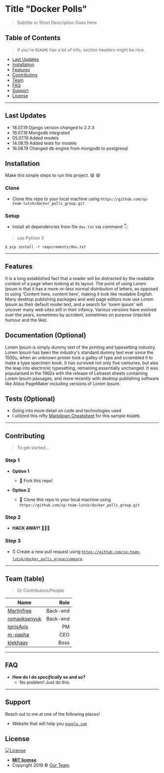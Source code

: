 # Title "Docker Polls"

> Subtitle or Short Description Goes Here

## Table of Contents

> If you're `README` has a lot of info, section headers might be nice.

- [Last Updates](#last-updates)
- [Installation](#installation)
- [Features](#features)
- [Contributing](#contributing)
- [Team](#team)
- [FAQ](#faq)
- [Support](#support)
- [License](#license)

---

## Last Updates

- 18.07.19 Django version changed to 2.2.3
- 19.07.19 Mongodb integrated
- 05.07.19 Added models 
- 14.08.19 Added tests for models
- 16.08.19 Changed db engine from mongodb to postgresql

## Installation

Make this simple steps to run this project. :smile: 😄

### Clone

- Clone this repo to your local machine using `https://github.com/sp-team-lutsk/docker_polls_group.git`

### Setup

- Install all dependencies from file `dev.txt` via command :point_down::

> use Python 3

```shell
$ pip install -r requirements/dev.txt
```
---

## Features
It is a long established fact that a reader will be distracted by the readable content of a page when looking at its layout. The point of using Lorem Ipsum is that it has a more-or-less normal distribution of letters, as opposed to using 'Content here, content here', making it look like readable English. Many desktop publishing packages and web page editors now use Lorem Ipsum as their default model text, and a search for 'lorem ipsum' will uncover many web sites still in their infancy. Various versions have evolved over the years, sometimes by accident, sometimes on purpose (injected humour and the like).

## Documentation (Optional)
Lorem Ipsum is simply dummy text of the printing and typesetting industry. Lorem Ipsum has been the industry's standard dummy text ever since the 1500s, when an unknown printer took a galley of type and scrambled it to make a type specimen book. It has survived not only five centuries, but also the leap into electronic typesetting, remaining essentially unchanged. It was popularised in the 1960s with the release of Letraset sheets containing Lorem Ipsum passages, and more recently with desktop publishing software like Aldus PageMaker including versions of Lorem Ipsum.

## Tests (Optional)

- Going into more detail on code and technologies used
- I utilized this nifty <a href="https://github.com/adam-p/markdown-here/wiki/Markdown-Cheatsheet" target="_blank">Markdown Cheatsheet</a> for this sample `README`.

---

## Contributing

> To get started...

### Step 1

- **Option 1**
    - 🍴 Fork this repo!

- **Option 2**
    - 👯 Clone this repo to your local machine using `https://github.com/sp-team-lutsk/docker_polls_group.git`

### Step 2

- **HACK AWAY!** 🔨🔨🔨

### Step 3

- 🔃 Create a new pull request using <a href="https://github.com/sp-team-lutsk/docker_polls_group/compare" target="_blank">`https://github.com/sp-team-lutsk/docker_polls_group/compare`</a>.

---

## Team (table)

> Or Contributors/People

| Name                                                       | Role     |
| ---------------------------------------------------------- | -------: |
| <a href="https://github.com/Martinfree">Martinfree</a>     | Back-end |
| <a href="https://github.com/romaoksenyuk">romaoksenyuk</a> | Back-end |
| <a href="https://github.com/IgnisAvis">IgnisAvis           | PM       |
| <a href="https://github.com/m-pasha">m-pasha</a>           | CEO      |
| <a href="https://github.com/klekhaav">klekhaav</a>         | Boss     |

---

## FAQ

- **How do I do *specifically* so and so?**
    - No problem! Just do this.

---

## Support

Reach out to me at one of the following places!

- Website that will help you <a href="http://google.com" target="_blank">`google.com`</a>

## License

[![License](http://img.shields.io/:license-mit-blue.svg?style=flat-square)](http://badges.mit-license.org)

- **[MIT license](http://opensource.org/licenses/mit-license.php)**
- Copyright 2019 © <a href="#" target="_blank">Our Team</a>.
